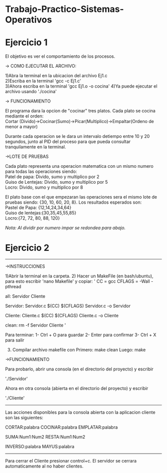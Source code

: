 # Trabajo-Practico-Sistemas-Operativos  
  
# Ejercicio 1  
  
El objetivo es ver el comportamiento de los procesos.   
  
-> COMO EJECUTAR EL ARCHIVO:  
  
  1)Abra la terminal en la ubicacion del archivo Ej1.c  
  2)Escriba en la terminal 'gcc -c Ej1.c'  
  3)Ahora escriba en la terminal 'gcc Ej1.o -o cocina'
  4)Ya puede ejecutar el archivo usando './cocina'  
  
-> FUNCIONAMIENTO  
  
El programa dara la opcion de "cocinar" tres platos. Cada plato se cocina mediante el orden:   
  Cortar (Divido)->Cocinar(Sumo)->Picar(Multiplico)->Empaltar(Ordeno de menor a mayor)    
  
Durante cada operacion se le dara un intervalo detiempo entre 10 y 20 segundos, junto al PID del proceso para que pueda consultar tranquilamente en la terminal.   
  
->LOTE DE PRUEBAS  
  
Cada plato representa una operacion matematica con un mismo numero para todas las operaciones siendo:  
Patel de papa: Divido, sumo y multiplico por 2  
Guiso de Lentejas: Divido, sumo y multiplico por 5  
Locro: Divido, sumo y multiplico por 8  

El plato base con el que empezaran las operaciones sera el mismo lote de pruebas siendo: {30, 10, 60, 20, 8}. Los resultados esperados son:  
Pastel de Papa: {12,14,24,34,64}  
Guiso de lentejas:{30,35,45,55,85}  
Locro:{72, 72, 80, 88, 120}  
  
*Nota: Al dividir por numero impar se redondea para abajo.*  

# Ejercicio 2

-------------------------------------------------
->INSTRUCCIONES

1)Abrir la terminal en la carpeta. 
2) Hacer un MakeFile (en bash/ubuntu), para esto escribir 'nano Makefile' y copiar:
'
CC = gcc
CFLAGS = -Wall -pthread

all: Servidor Cliente

Servidor: Servidor.c
        $(CC) $(CFLAGS) Servidor.c -o Servidor

Cliente: Cliente.c
        $(CC) $(CFLAGS) Cliente.c -o Cliente

clean:
        rm -f Servidor Cliente
'

Para terminar:
1- Ctrl + O para guardar
2- Enter para confirmar
3- Ctrl + X para salir

3) Compilar archivo makefile con
Primero:   make clean
Luego: 	   make

->FUNCIONAMIENTO

Para probarlo, abrir una consola (en el directorio del proyecto) y escribir

'./Servidor'

Ahora en otra consola (abierta en el directorio del proyecto) y escribir

'./Cliente'

------------------------------------------------
Las acciones disponibles para la consola abierta con la aplicacion cliente son las siguientes:

CORTAR:palabra
COCINAR:palabra
EMPLATAR:palabra

SUMA:Num1:Num2
RESTA:Num1:Num2

INVERSO:palabra
MAYUS:palabra

-----------------------------------------------------------
Para cerrar el Cliente presionar control+c. El servidor se cerrara automaticamente al no haber clientes.
